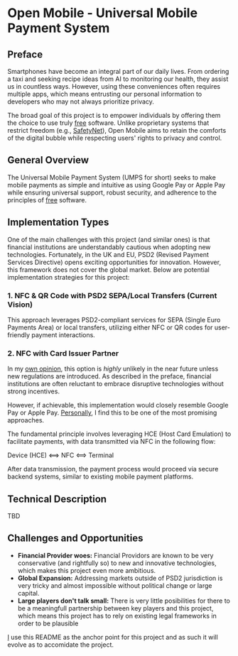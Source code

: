 # Open Mobile - Universal Mobile Payment System

## Preface

Smartphones have become an integral part of our daily lives. From ordering a taxi and seeking recipe ideas from AI to monitoring our health, they assist us in countless ways. However, using these conveniences often requires multiple apps, which means entrusting our personal information to developers who may not always prioritize privacy.  

The broad goal of this project is to empower individuals by offering them the choice to use truly [free](https://www.gnu.org/philosophy/free-sw.html) software. Unlike proprietary systems that restrict freedom (e.g., [SafetyNet](https://en.wikipedia.org/wiki/SafetyNet)), Open Mobile aims to retain the comforts of the digital bubble while respecting users' rights to privacy and control.

## General Overview

The Universal Mobile Payment System (UMPS for short) seeks to make mobile payments as simple and intuitive as using Google Pay or Apple Pay while ensuring universal support, robust security, and adherence to the principles of [free](https://www.gnu.org/philosophy/free-sw.html) software.


## Implementation Types

One of the main challenges with this project (and similar ones) is that financial institutions are understandably cautious when adopting new technologies. Fortunately, in the UK and EU, PSD2 (Revised Payment Services Directive) opens exciting opportunities for innovation. However, this framework does not cover the global market. Below are potential implementation strategies for this project:

### **1. NFC & QR Code with PSD2 SEPA/Local Transfers (Current Vision)**

This approach leverages PSD2-compliant services for SEPA (Single Euro Payments Area) or local transfers, utilizing either NFC or QR codes for user-friendly payment interactions.

### **2. NFC with Card Issuer Partner**

In my [own opinion](https://www.github.com/eclipsek20), this option is *highly* unlikely in the near future unless new regulations are introduced. As described in the preface, financial institutions are often reluctant to embrace disruptive technologies without strong incentives.  

However, if achievable, this implementation would closely resemble Google Pay or Apple Pay. [Personally](https://www.github.com/eclipsek20), I find this to be one of the most promising approaches.

The fundamental principle involves leveraging HCE (Host Card Emulation) to facilitate payments, with data transmitted via NFC in the following flow:

Device (HCE) <==> NFC <==> Terminal


After data transmission, the payment process would proceed via secure backend systems, similar to existing mobile payment platforms.

## Technical Description

TBD

## Challenges and Opportunities

- **Financial Provider woes:** Financial Providors are known to be very conservative (and rightfully so) to new and innovative technologies, which makes this project even more ambitious.
- **Global Expansion:** Addressing markets outside of PSD2 jurisdiction is very tricky and almost impossible without political change or large capital.
- **Large players don't talk small:** There is very little posibilities for there to be a meaningfull partnership between key players and this project, which means this project has to rely on existing legal frameworks in order to be plausible



[I](https://www.github.com/eclipsek20) use this README as the anchor point for this project and as such it will evolve as to accomidate the project.